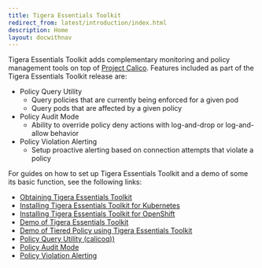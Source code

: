 ```yaml
---
title: Tigera Essentials Toolkit
redirect_from: latest/introduction/index.html
description: Home
layout: docwithnav
---
```


Tigera Essentials Toolkit adds complementary monitoring and policy management
tools on top of [Project Calico](about-calico). Features included as part of
the Tigera Essentials Toolkit release are:


* Policy Query Utility
  * Query policies that are currently being enforced for a given pod
  * Query pods that are affected by a given policy
* Policy Audit Mode
  * Ability to override policy deny actions with log-and-drop or log-and-allow behavior
* Policy Violation Alerting
  * Setup proactive alerting based on connection attempts that violate a policy

For guides on how to set up Tigera Essentials Toolkit and a demo of some its basic function, see the following links:

* [Obtaining Tigera Essentials Toolkit](../getting-started/essentials/)
* [Installing Tigera Essentials Toolkit for Kubernetes](../getting-started/kubernetes/installation/hosted/essentials)
* [Installing Tigera Essentials Toolkit for OpenShift](../getting-started/openshift/essentials/installation)
* [Demo of Tigera Essentials Toolkit](../getting-started/essentials/simple-policy-essentials)
* [Demo of Tiered Policy using Tigera Essentials Toolkit](../getting-started/essentials/tiered-policy-essentials)
* [Policy Query Utility (calicoq))](../reference/calicoq/)
* [Policy Audit Mode](../reference/essentials/policy-auditing)
* [Policy Violation Alerting](../reference/essentials/policy-violations)
